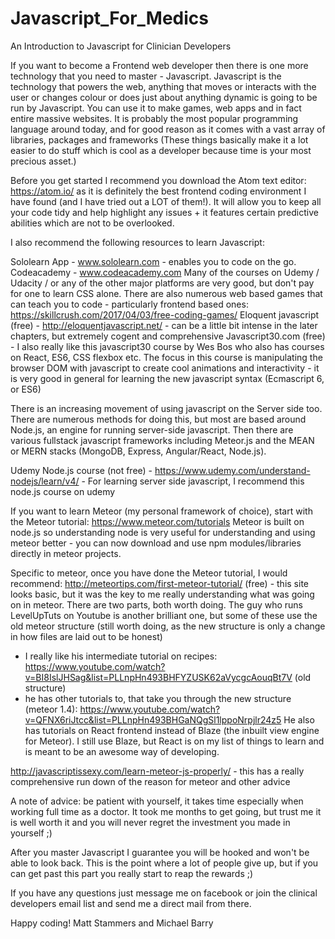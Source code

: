 # Javascript_For_Medics

An Introduction to Javascript for Clinician Developers

If you want to become a Frontend web developer then there is one more technology that you need to master - Javascript. Javascript is the technology that powers the web, anything that moves or interacts with the user or changes colour or does just about anything dynamic is going to be run by Javascript. You can use it to make games, web apps and in fact entire massive websites. It is probably the most popular programming language around today, and for good reason as it comes with a vast array of libraries, packages and frameworks (These things basically make it a lot easier to do stuff which is cool as a developer because time is your most precious asset.)

Before you get started I recommend you download the Atom text editor: https://atom.io/ as it is definitely the best frontend coding environment I have found (and I have tried out a LOT of them!). It will allow you to keep all your code tidy and help highlight any issues + it features certain predictive abilities which are not to be overlooked.

I also recommend the following resources to learn Javascript:

Sololearn App - www.sololearn.com - enables you to code on the go.
Codeacademy - www.codeacademy.com
Many of the courses on Udemy / Udacity / or any of the other major platforms are very good, but don't pay for one to learn CSS alone.
There are also numerous web based games that can teach you to code - particularly frontend based ones: https://skillcrush.com/2017/04/03/free-coding-games/
Eloquent javascript (free) - http://eloquentjavascript.net/ - can be a little bit intense in the later chapters, but extremely cogent and comprehensive 
Javascript30.com (free) - I also really like this javascript30 course by Wes Bos who also has courses on React, ES6, CSS flexbox etc. The focus in this course is manipulating the browser DOM with javascript to create cool animations and interactivity - it is very good in general for learning the new javascript syntax (Ecmascript 6, or ES6) 

There is an increasing movement of using javascript on the Server side too. There are numerous methods for doing this, but most are based around Node.js, an engine for running server-side javascript. Then there are various fullstack javascript frameworks including Meteor.js and the MEAN or MERN stacks (MongoDB, Express, Angular/React, Node.js).

Udemy Node.js course (not free) - https://www.udemy.com/understand-nodejs/learn/v4/ - For learning server side javascript, I recommend this node.js course on udemy 

If you want to learn Meteor (my personal framework of choice), start with the Meteor tutorial:
https://www.meteor.com/tutorials
Meteor is built on node.js so understanding node is very useful for understanding and using meteor better - you can now download and use npm modules/libraries directly in meteor projects.

Specific to meteor, once you have done the Meteor tutorial, I would recommend:
http://meteortips.com/first-meteor-tutorial/ (free) - this site looks basic, but it was the key to me really understanding what was going on in meteor. There are two parts, both worth doing.
The guy who runs LevelUpTuts on Youtube is another brilliant one, but some of these use the old meteor structure (still worth doing, as the new structure is only a change in how files are laid out to be honest)
- I really like his intermediate tutorial on recipes: https://www.youtube.com/watch?v=BI8IslJHSag&list=PLLnpHn493BHFYZUSK62aVycgcAouqBt7V (old structure)
- he has other tutorials to, that take you through the new structure (meteor 1.4): https://www.youtube.com/watch?v=QFNX6riJtcc&list=PLLnpHn493BHGaNQgSl1lppoNrpjlr24z5
He also has tutorials on React frontend instead of Blaze (the inbuilt view engine for Meteor). I still use Blaze, but React is on my list of things to learn and is meant to be an awesome way of developing.

http://javascriptissexy.com/learn-meteor-js-properly/ - this has a really comprehensive run down of the reason for meteor and other advice

A note of advice: be patient with yourself, it takes time especially when working full time as a doctor. It took me months to get going, but trust me it is well worth it and you will never regret the investment you made in yourself ;)

After you master Javascript I guarantee you will be hooked and won't be able to look back. This is the point where a lot of people give up, but if you can get past this part you really start to reap the rewards ;)

If you have any questions just message me on facebook or join the clinical developers email list and send me a direct mail from there.

Happy coding!
Matt Stammers and Michael Barry
